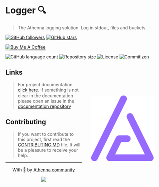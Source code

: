 # Logger 🔍

> The Athenna logging solution. Log in stdout, files and buckets.

[![GitHub followers](https://img.shields.io/github/followers/athennaio.svg?style=social&label=Follow&maxAge=2592000)](https://github.com/athennaio?tab=followers)
[![GitHub stars](https://img.shields.io/github/stars/AthennaIO/Logger.svg?style=social&label=Star&maxAge=2592000)](https://github.com/AthennaIO/Logger/stargazers/)

<p>
    <a href="https://www.buymeacoffee.com/athenna" target="_blank"><img src="https://www.buymeacoffee.com/assets/img/custom_images/orange_img.png" alt="Buy Me A Coffee" style="height: 41px !important;width: 174px !important;box-shadow: 0px 3px 2px 0px rgba(190, 190, 190, 0.5) !important;-webkit-box-shadow: 0px 3px 2px 0px rgba(190, 190, 190, 0.5) !important;" ></a>
</p>

<p>
  <img alt="GitHub language count" src="https://img.shields.io/github/languages/count/AthennaIO/Logger?style=for-the-badge&logo=appveyor">

  <img alt="Repository size" src="https://img.shields.io/github/repo-size/AthennaIO/Logger?style=for-the-badge&logo=appveyor">

  <img alt="License" src="https://img.shields.io/badge/license-MIT-brightgreen?style=for-the-badge&logo=appveyor">

  <img alt="Commitizen" src="https://img.shields.io/badge/commitizen-friendly-brightgreen?style=for-the-badge&logo=appveyor">
</p>

<img src=".github/logo.svg" width="200px" align="right" hspace="30px" vspace="100px">

## Links

> For project documentation [click here](https://athenna.io). If something is not clear in the documentation please open an issue in the [documentation repository](https://github.com/athennaio/docs)

## Contributing

> If you want to contribute to this project, first read the [CONTRIBUTING.MD](https://github.com/AthennaIO/Logger/blob/develop/CONTRIBUTING.md) file. It will be a pleasure to receive your help.

---

<p align='center'>
  With 💜 by <a href='https://github.com/AthennaIO'>Athenna community</a>
</p>

<p align='center'>
  <a href='https://github.com/AthennaIO/Logger/graphs/contributors'>
    <img src='https://contrib.rocks/image?repo=AthennaIO/Logger'/>
  </a>
</p>
